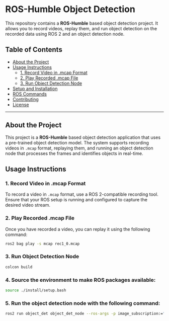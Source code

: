 # ROS-Humble Object Detection

This repository contains a **ROS-Humble** based object detection project. It allows you to record videos, replay them, and run object detection on the recorded data using ROS 2 and an object detection node.

## Table of Contents

- [About the Project](#about-the-project)
- [Usage Instructions](#usage-instructions)
  - [1. Record Video in .mcap Format](#1-record-video-in-mcap-format)
  - [2. Play Recorded .mcap File](#2-play-recorded-mcap-file)
  - [3. Run Object Detection Node](#3-run-object-detection-node)
- [Setup and Installation](#setup-and-installation)
- [ROS Commands](#ros-commands)
- [Contributing](#contributing)
- [License](#license)

---

## About the Project

This project is a **ROS-Humble** based object detection application that uses a pre-trained object detection model. The system supports recording videos in `.mcap` format, replaying them, and running an object detection node that processes the frames and identifies objects in real-time.

## Usage Instructions

### 1. Record Video in .mcap Format

To record a video in `.mcap` format, use a ROS 2-compatible recording tool. Ensure that your ROS setup is running and configured to capture the desired video stream.

### 2. Play Recorded .mcap File

Once you have recorded a video, you can replay it using the following command:

```bash
ros2 bag play -s mcap rec1_0.mcap
```
### 3. Run Object Detection Node
```bash
colcon build
```
### 4. Source the environment to make ROS packages available:
```bash
source ./install/setup.bash
```
### 5. Run the object detection node with the following command:
```bash
ros2 run object_det object_det_node --ros-args -p image_subscription:="/oakd/rgb/preview/image_raw"
```
